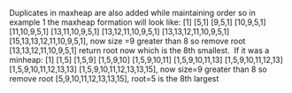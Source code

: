 Duplicates in maxheap are also added while maintaining order so in example 1 the
maxheap formation will look like:
[1]
[5,1]
[9,5,1]
[10,9,5,1]
[11,10,9,5,1]
[13,11,10,9,5,1]
[13,12,11,10,9,5,1]
[13,13,12,11,10,9,5,1]
[15,13,13,12,11,10,9,5,1], now size =9 greater than 8 so remove root
[13,13,12,11,10,9,5,1] return root now which is the 8th smallest.
​
If it was a minheap:
[1]
[1,5]
[1,5,9]
[1,5,9,10]
[1,5,9,10,11]
[1,5,9,10,11,13]
[1,5,9,10,11,12,13]
[1,5,9,10,11,12,13,13]
[1,5,9,10,11,12,13,13,15], now size=9 greater than 8 so remove root
[5,9,10,11,12,13,13,15], root=5 is the 8th largest
​